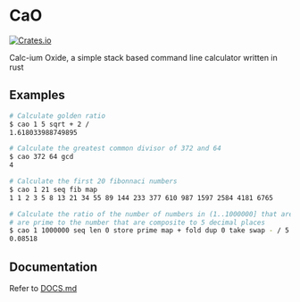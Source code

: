 # CaO
[![Crates.io](https://img.shields.io/crates/v/calcium-oxide)](https://crates.io/crates/calcium-oxide)

Calc-ium Oxide, a simple stack based command line calculator written in rust

## Examples
```sh
# Calculate golden ratio
$ cao 1 5 sqrt + 2 /
1.618033988749895

# Calculate the greatest common divisor of 372 and 64
$ cao 372 64 gcd
4

# Calculate the first 20 fibonnaci numbers
$ cao 1 21 seq fib map
1 1 2 3 5 8 13 21 34 55 89 144 233 377 610 987 1597 2584 4181 6765

# Calculate the ratio of the number of numbers in (1..1000000] that are
# are prime to the number that are composite to 5 decimal places
$ cao 1 1000000 seq len 0 store prime map + fold dup 0 take swap - / 5 dp
0.08518
```

## Documentation

Refer to [DOCS.md](https://github.com/Vonr/cao/blob/master/DOCS.md)
